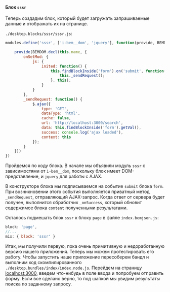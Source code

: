 #### Блок `sssr`

Теперь создадим блок, который будет загружать запрашиваемые данные и отображать их на странице.

`./desktop.blocks/sssr/sssr.js`:

```js
modules.define('sssr', ['i-bem__dom', 'jquery'], function(provide, BEMDOM, $) {

    provide(BEMDOM.decl(this.name, {
        onSetMod: {
            js: {
                inited: function() {
                    this.findBlockInside('form').on('submit', function() {
                        this._sendRequest();
                    }, this);
                }
            }
        },
        _sendRequest: function() {
            $.ajax({
                type: 'GET',
                dataType: 'html',
                cache: false,
                url: 'http://localhost:3000/search',
                data: this.findBlockInside('form').getVal(),
                success: console.log('ajax loaded'),
                context: this
            });
        }
    }))
})
```

Пройдемся по коду блока. В начале мы объявили модуль `sssr` с зависимостями от `i-bem__dom`,
поскольку блок имеет DOM-представление, и `jquery` для работы с AJAX.

В конструкторе блока мы подписываемся на событие `submit` блока `form`. При возникновении этого события выполняется приватный метод `_sendRequest`, отправляющий AJAX-запрос. Когда ответ от сервера будет получен, выполнится обработчик `_onSuccess`, который обновит содержимое блока `content` полученными результатами.

Осталось подмешать блок `sssr` к блоку `page` в файле `index.bemjson.js`:

```js
block: 'page',
//...
mix: { block: 'sssr' }

```

Итак, мы получили первую, пока очень примитивную и недоработанную версию нашего приложения.
Теперь мы можем протестировать его работу. Чтобы запустить наше приложение пересоберем бандл и выполним код скомпилированного `./desktop.bundles/index/index.node.js`. Перейдем на страницу [localhost:3000](http://localhost:3000/), введем что-нибудь в поле ввода и попробуем отправить форму. Если все сделано верно, то под шапкой мы увидим результаты поиска по заданному запросу.  

